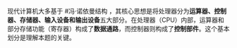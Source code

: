 现代计算机大多基于 #冯·诺依曼结构 ，其核心思想是将处理器分为**运算器、控制器、存储器、输入设备和输出设备**五大部分。在处理器（CPU）内部，运算器和部分存储功能（寄存器）构成了**数据通路**，而控制器则构成了**控制部件**。这个基本划分是理解本题的关键。
